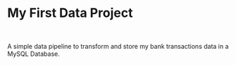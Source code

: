 <h1>My First Data Project</h1>
<br>
<p>A simple data pipeline to transform and store my bank transactions data in a MySQL Database.</p>
